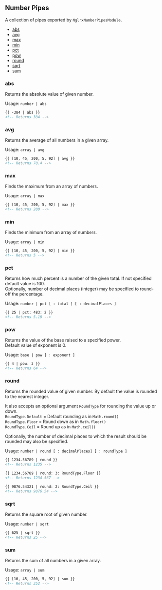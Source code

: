 ## Number Pipes

A collection of pipes exported by `NglrxNumberPipesModule`.

  - [abs](#abs)
  - [avg](#avg)
  - [max](#max)
  - [min](#min)
  - [pct](#pct)
  - [pow](#pow)
  - [round](#round)
  - [sqrt](#sqrt)
  - [sum](#sum)


### abs

Returns the absolute value of given number.

Usage: `number | abs`

```html
{{ -384 | abs }}
<!-- Returns 384 -->
```


### avg

Returns the average of all numbers in a given array.

Usage: `array | avg`

```html
{{ [10, 45, 200, 5, 92] | avg }}
<!-- Returns 70.4 -->
```


### max

Finds the maximum from an array of numbers.

Usage: `array | max`

```html
{{ [10, 45, 200, 5, 92] | max }}
<!-- Returns 200 -->
```


### min

Finds the minimum from an array of numbers.

Usage: `array | min`

```html
{{ [10, 45, 200, 5, 92] | min }}
<!-- Returns 5 -->
```


### pct

Returns how much percent is a number of the given total. If not specified default value is 100.\
Optionally, number of decimal places (integer) may be specified to round-off the percentage.

Usage: `number | pct [ : total ] [ : decimalPlaces ]`

```html
{{ 25 | pct: 483: 2 }}
<!-- Returns 5.18 -->
```


### pow

Returns the value of the base raised to a specified power.\
Default value of exponent is 0.

Usage: `base | pow [ : exponent ]`

```html
{{ 4 | pow: 3 }}
<!-- Returns 64 -->
```


### round

Returns the rounded value of given number. By default the value is rounded to the nearest integer.

It also accepts an optional argument `RoundType` for rounding the value up or down.\
`RoundType.Default` = Default rounding as in `Math.round()`\
`RoundType.Floor` = Round down as in `Math.floor()`\
`RoundType.Ceil` = Round up as in `Math.ceil()`

Optionally, the number of decimal places to which the result should be rounded may also be specified.

Usage: `number | round [ : decimalPlaces] [ : roundType ]`

```html
{{ 1234.56789 | round }}
<!-- Returns 1235 -->

{{ 1234.56789 | round: 3: RoundType.Floor }}
<!-- Returns 1234.567 -->

{{ 9876.54321 | round: 2: RoundType.Ceil }}
<!-- Returns 9876.54 -->
```


### sqrt

Returns the square root of given number.

Usage: `number | sqrt`

```html
{{ 625 | sqrt }}
<!-- Returns 25 -->
```


### sum

Returns the sum of all numbers in a given array.

Usage: `array | sum`

```html
{{ [10, 45, 200, 5, 92] | sum }}
<!-- Returns 352 -->
```
